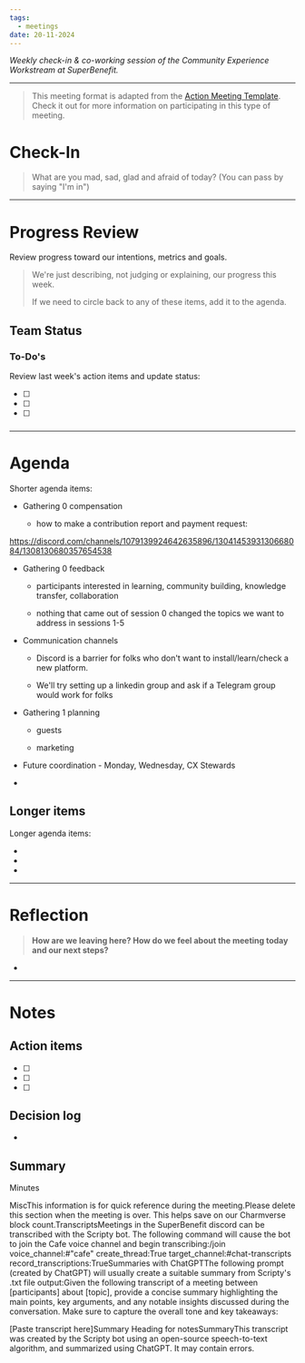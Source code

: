 ```yaml
---
tags:
  - meetings
date: 20-11-2024
---
```


_Weekly check-in & co-working session of the Community Experience Workstream at SuperBenefit._

---

> This meeting format is adapted from the [Action Meeting Template](https://medium.com/the-ready/how-to-facilitate-the-best-meeting-your-team-will-have-this-week-763f31b6d7d). Check it out for more information on participating in this type of meeting.

# Check-In

> What are you mad, sad, glad and afraid of today? (You can pass by saying "I'm in")

---

# Progress Review

Review progress toward our intentions, metrics and goals.

> We're just describing, not judging or explaining, our progress this week.
>
> If we need to circle back to any of these items, add it to the agenda.

## 

## Team Status

### To-Do's

Review last week's action items and update status:

- [ ]  

- [ ] 

- [ ] 

### 

---

# Agenda

Shorter agenda items:

- Gathering 0 compensation

  - how to make a contribution report and payment request: 

 https://discord.com/channels/1079139924642635896/1304145393130668084/1308130680357654538

- Gathering 0 feedback

  - participants interested in learning, community building, knowledge transfer, collaboration

  - nothing that came out of session 0 changed the topics we want to address in sessions 1-5

- Communication channels

  - Discord is a barrier for folks who don't want to install/learn/check a new platform.

  - We'll try setting up a linkedin group and ask if a Telegram group would work for folks

- Gathering 1 planning

  - guests

  - marketing

- Future coordination - Monday, Wednesday, CX Stewards

- 

## Longer items

Longer agenda items:

-  

-  

- 

---

# Reflection 

> **How are we leaving here? How do we feel about the meeting today and our next steps?**

-  

---

# Notes

## Action items

- [ ] 

- [ ] 

- [ ] 

## Decision log

-    

## Summary

Minutes

MiscThis information is for quick reference during the meeting.Please delete this section when the meeting is over. This helps save on our Charmverse block count.TranscriptsMeetings in the SuperBenefit discord can be transcribed with the Scripty bot. The following command will cause the bot to join the Cafe voice channel and begin transcribing:/join voice_channel:#"cafe" create_thread:True target_channel:#chat-transcripts record_transcriptions:TrueSummaries with ChatGPTThe following prompt (created by ChatGPT) will usually create a suitable summary from Scripty's .txt file output:Given the following transcript of a meeting between [participants] about [topic], provide a concise summary highlighting the main points, key arguments, and any notable insights discussed during the conversation. Make sure to capture the overall tone and key takeaways:

[Paste transcript here]Summary Heading for notesSummaryThis transcript was created by the Scripty bot using an open-source speech-to-text algorithm, and summarized using ChatGPT. It may contain errors.<Paste summary here>
